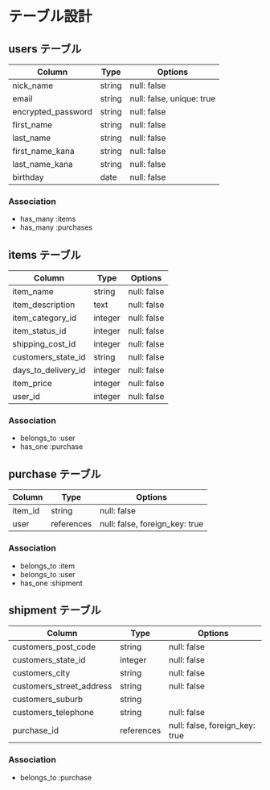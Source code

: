 # テーブル設計

## users テーブル

| Column             | Type   | Options     |
| ------------------ | ------ | ----------- |
| nick_name          | string | null: false |
| email              | string | null: false, unique: true |
| encrypted_password | string | null: false |
| first_name         | string | null: false |
| last_name          | string | null: false |
| first_name_kana    | string | null: false |
| last_name_kana     | string | null: false |
| birthday           | date   | null: false |

### Association

- has_many :items
- has_many :purchases

## items テーブル

| Column              | Type       | Options                        |
| ------------------- | ---------- | ------------------------------ |
| item_name           | string     | null: false                    |
| item_description    | text       | null: false                    |
| item_category_id    | integer    | null: false                    |
| item_status_id      | integer    | null: false                    |
| shipping_cost_id    | integer    | null: false                    |
| customers_state_id  | string     | null: false                    |
| days_to_delivery_id | integer    | null: false                    |
| item_price          | integer    | null: false                    |
| user_id             | integer    | null: false                    |

### Association

- belongs_to :user
- has_one    :purchase

## purchase テーブル

| Column  | Type       | Options                        |
| ------- | ---------- | ------------------------------ |
| item_id | string     | null: false                    |
| user    | references | null: false, foreign_key: true |

### Association

- belongs_to :item
- belongs_to :user
- has_one    :shipment

## shipment テーブル

| Column                   | Type       | Options                        |
| ------------------------ | ---------- | ------------------------------ |
| customers_post_code      | string     | null: false                    |
| customers_state_id       | integer    | null: false                    |
| customers_city           | string     | null: false                    |
| customers_street_address | string     | null: false                    |
| customers_suburb         | string     |                                |
| customers_telephone      | string     | null: false                    |
| purchase_id              | references | null: false, foreign_key: true |


### Association

- belongs_to :purchase